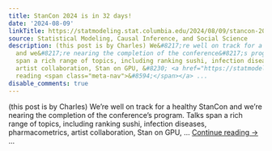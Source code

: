 ```yaml
---
title: StanCon 2024 is in 32 days!
date: '2024-08-09'
linkTitle: https://statmodeling.stat.columbia.edu/2024/08/09/stancon-2024-is-in-32-days/
source: Statistical Modeling, Causal Inference, and Social Science
description: (this post is by Charles) We&#8217;re well on track for a healthy StanCon
  and we&#8217;re nearing the completion of the conference&#8217;s program. Talks
  span a rich range of topics, including ranking sushi, infection diseases, pharmacometrics,
  artist collaboration, Stan on GPU, &#8230; <a href="https://statmodeling.stat.columbia.edu/2024/08/09/stancon-2024-is-in-32-days/">Continue
  reading <span class="meta-nav">&#8594;</span></a> ...
disable_comments: true
---
```

(this post is by Charles) We&#8217;re well on track for a healthy StanCon and we&#8217;re nearing the completion of the conference&#8217;s program. Talks span a rich range of topics, including ranking sushi, infection diseases, pharmacometrics, artist collaboration, Stan on GPU, &#8230; <a href="https://statmodeling.stat.columbia.edu/2024/08/09/stancon-2024-is-in-32-days/">Continue reading <span class="meta-nav">&#8594;</span></a> ...